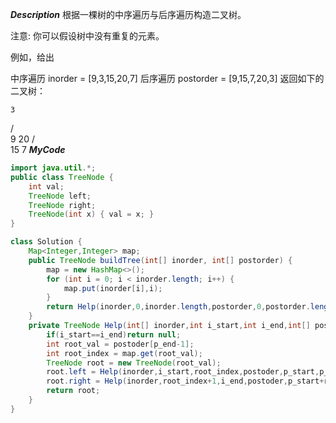 ***Description***
 根据一棵树的中序遍历与后序遍历构造二叉树。

 注意:
 你可以假设树中没有重复的元素。

 例如，给出

 中序遍历 inorder = [9,3,15,20,7]
 后序遍历 postorder = [9,15,7,20,3]
 返回如下的二叉树：

    3
   / \
  9  20
 /  \
15   7
***MyCode***
```java
import java.util.*;
public class TreeNode {
    int val;
    TreeNode left;
    TreeNode right;
    TreeNode(int x) { val = x; }
}

class Solution {
    Map<Integer,Integer> map;
    public TreeNode buildTree(int[] inorder, int[] postorder) {
        map = new HashMap<>();
        for (int i = 0; i < inorder.length; i++) {
            map.put(inorder[i],i);
        }
        return Help(inorder,0,inorder.length,postorder,0,postorder.length);
    }
    private TreeNode Help(int[] inorder,int i_start,int i_end,int[] postoder,int p_start,int p_end){
        if(i_start==i_end)return null;
        int root_val = postoder[p_end-1];
        int root_index = map.get(root_val);
        TreeNode root = new TreeNode(root_val);
        root.left = Help(inorder,i_start,root_index,postoder,p_start,p_start+root_index-i_start);
        root.right = Help(inorder,root_index+1,i_end,postoder,p_start+root_index-i_start,p_end-1);
        return root;
    }
}

